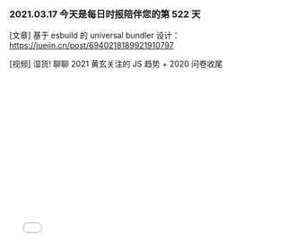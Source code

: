### 2021.03.17 今天是每日时报陪伴您的第 522 天

[文章] 基于 esbuild 的 universal bundler 设计：<https://juejin.cn/post/6940218189921910797>

[视频] 湿货! 聊聊 2021 黄玄关注的 JS 趋势 + 2020 问卷收尾

<iframe  width="500" height="300" src="//player.bilibili.com/player.html?aid=502145847&bvid=BV1wN411X7Wz&cid=310897889&page=1" scrolling="no" border="0" frameborder="no" framespacing="0" allowfullscreen="true"> </iframe>

